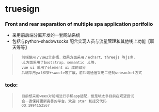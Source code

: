 # truesign
### Front and rear separation of multiple spa application portfolio

 +  采用前后端分离开发的一套网站系统
 +  包括与python-shadowsocks 配合实现人员与流量管理和其他线上功能【聊天等等】


>       前端使用了vue2全家桶，效果方面采用了echart、threejs 等js库，
>       ui方面采用了bootstrap、semantic ui等，
>       vue ui 采用了element ui 库的部分
>       后端采用yaf框架+swoole等扩展，前后端通信采用二进制websocket方式

### todo:

>       目前想采用weex对前端进行手机app适配，但是坑太多目前在观望尝试
>       会一直保持更新完善的平台，欢迎 star 和提交代码
>       QQ:1994153567
